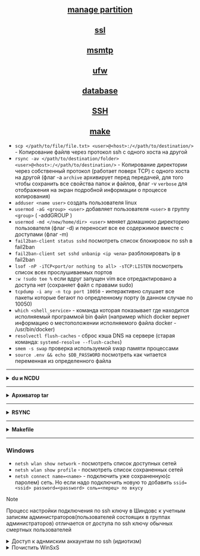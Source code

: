 <div align="center">

## [manage partition](https://github.com/Limewax163/help_unix/tree/main/manage_partition/README.md)

## [ssl](https://github.com/Limewax163/help_unix/tree/main/SSL/README.md)

## [msmtp](https://github.com/Limewax163/help_unix/tree/main/msmtp/README.md)

## [ufw](https://github.com/Limewax163/help_unix/tree/main/ufw/README.md)

## [database](https://github.com/Limewax163/help_unix/blob/main/database/README..md)

## [SSH](https://github.com/Limewax163/help_unix/blob/main/SSH/README.md)

## [make](https://github.com/Limewax163/help_unix/tree/main/make/README.md)
</div>

- `scp </path/to/file/file.txt> <user>@<host>:/</path/to/destination/>` - Копирование файлв через протокол ssh с одного хоста на другой
- `rsync -av </path/to/destination/folder> <user>@<host>:/</path/to/destination/>` - Копирование директории через собственный протокол (работает поверх TCP) с одного хоста на другой (флаг -a `archive` архивирует перед передачей, для того чтобы сохранить все свойства папок и файлов, флаг -v `verbose` для отображения на экран подробной информации о процессе копирования)
- `adduser <name user>` создать пользователя linux
- `usermod -aG <group> <user>` добавляет пользователя `<user>` в группу `<group>` ( -addGROUP )
- `usermod -md </new/home/dir> <user>` меняет домашнюю директорию пользователя (флаг -d) и переносит все ее содержимое вместе с доступами (флаг -m)
- `fail2ban-client status sshd` посмотреть список блокировок по ssh в fail2ban
- `fail2ban-client set sshd unbanip <ip чела>` разблокировать ip в fail2ban
- `lsof -nP -iTCP<port/or nothing to all> -sTCP:LISTEN` посмотреть список всех прослушиваемых портов
- `:w !sudo tee %` если вдруг запущен vim все отредактировано а доступа нет (сохраняет файл с правами sudo)
- `tcpdump -i any -n tcp port 10050` - интерактивно слушает все пакеты которые бегают по опредленному порту (в данном случае по 10050)
- `which <shell_service>` - команда которая показывает где находится исполняемый программой bin файл (например which docker вернет информацию о местоположении исполняемого файла docker - /usr/bin/docker)
- `resolvectl flush-caches` - сброс кэша DNS на сервере (старая команда: `systemd-resolve --flush-caches`)
- `smem -s swap` проверка используемой swap памяти процессами
- `source .env && echo $DB_PASSWORD` посмотреть как читается переменная из определенного файла

___

<details>
  <summary><b>du и NCDU</b></summary>

`sudo du -sch * .[!.]* | sort -rh | head` - для поиска и сортировки по размеру через du

1. `du` команда для вывода информации о размере файлов и директорий.
2. `-shc` * .[!.]* это опции du, которые указывают команде следующее:
- `s` (или --summarize) позволяет показать только общий размер для каждого аргумента (файл или директория)
- `h` (или --human-readable) выводит размер в удобном для чтения формате (например, KB, MB, GB)
- `c` (или --total) добавляет итоговую строку в конце вывода с общим размером всех файлов и директорий
- * - обрабатывает все файлы и директории в текущей директории.
- `.[!.]*` - обрабатывает скрытые файлы и директории (начинающиеся с точки), кроме . 
3. `|` - это символ "pipe", который перенаправляет вывод одной команды на ввод другой
4. `sort -rh` это команда для сортировки входных данных:
- `-r` (или --reverse) - сортирует в обратном порядке
- `-h` (или --human-numeric-sort) сортирует числа в удобном для чтения формате (например, KB, MB, GB)
5. `head` - это команда для вывода первых строк входных данных (по умолчанию первые 10 строк)

`ncdu /path/to/scan` сервис который сканирует файловую систему и показывает занятое место (визуальный буст du)

</details>

___

<details>
  <summary><b>Архиватор tar</b></summary>

- Флаги:
  - `-c` --create: Создать архив.
  - `-x` --extract, --get: Извлечь файлы из архива.
  - `-f` --file <архив>: Указать имя файла архива.
  - `-t` --list: Показать содержимое архива.
  - `-v` --verbose: Вывести подробный вывод.
  - `-z` --gzip: Использовать gzip для компрессии или декомпрессии архива.
  - `-j` --bzip2: Использовать bzip2 для компрессии или декомпрессии архива.
  - `-r` --append: Добавить файлы к существующему архиву.
  - `--delete:` Удалить файлы из архива.
  - `--strip-components <число>:` Удалить указанное количество компонент пути при извлечении файлов.
  - `--exclude=<шаблон>:` Исключить файлы, соответствующие шаблону.
  - `--wildcards:` Включить обработку шаблонов в именах файлов.

</details>

___

<details>
  <summary><b>RSYNC</b></summary>

`rsync -av --ignore-non-existing test2/ test1/`

> rsync в данной команде из директории test2 рекурсивно копирует все файлы и вставляет в директорию test1, причем всю остальную структуру директорий и каталогов он оставляет не тронутой. Условный файл находившийся в test2/path/to/FILE будет скопирован в директорию
> test1/path/to/FILE, а остальные файлы в этой директори останутся не тронутыми

- по флагам:

  - `-a` - это флаг для архивного режима, который включает рекурсивное копирование файлов и директорий, сохранение метаданных (включая права доступа, временные метки и т.д.), и также сохраняет ссылки и устройства.
  - `-v` - это флаг, который включает подробный вывод (verbose mode), позволяя увидеть информацию о копируемых файлах и процессе.
  - `--ignore-non-existing` - опция, которая позволяет игнорировать отсутствующие файлы в директории назначения (если в директории назначения есть файл test_file, а в директории с которой синхронизируются такого файла нет, то он не будет учтен в синхронизации)
  - `--ignore-existing` - опция, которая позволяет игнорировать существующие файлы в директории назначения (если в диретории назначения есть файл test_file И в директории с которой выполняется синхронизация этот файл есть, то он не будет учтен для синхронизации)
  - `--exclude=".env"` - опция, которая исключает копирование файлов (например с расширением  .env и т.д.)

</details>

___

<details>
  <summary><b>Makefile</b></summary>

</details>

___


### Windows

- `netsh wlan show network` - посмотреть список доступных сетей
- `netsh wlan show profile` - посмотреть список сохраненных сетей
- `netsh connect name=<name>` - подключить уже сохраненную(с паролем) сеть. Но если надо подключить новую то добавить `ssid=<ssid> password=<password> соль=<перец> по вкусу`

> [!NOTE]
> Процесс настройки подключения по ssh ключу в Шиндовс к учетным записям администраторов(пользователей состоящих в группах администраторов) отличается от доступа по ssh ключу обычных смертных пользователей

<details>
  <summary>Доступ к аднмиским аккаунтам по ssh (идиотизм)</summary>

1. Настраиваем сам ssh сервер. В конфиге `C:\ProgramData\ssh\sshd_config` интересуют всего две позиции `<PasswordAuthentication>` `<PubkeyAuthentication>`
   - прописываем соответсвующим образом (зависит от того что нужно)
```
PasswordAuthentication <no or yes>
PubkeyAuthentication yes
```
2. Создать файл специально для администраторов `<administrators_authorized_keys>` куда добавляем свою публичную(открытую) часть ключа сервака откуда собираемся подключаться к Шиндовс
3. Все файлы по классике должны иметь определенные права чтобы все работало как нужно. Но здесь два пути
   - можно поменять права на папки и сделать все "как надо"
```
icacls.exe "C:\ProgramData\ssh\administrators_authorized_keys" /inheritance:r /grant "Администраторы:F" /grant "СИСТЕМА:F"
```
  - либо в конфиге установить значение `<StrictModes>` в `<no>`
```
StrictModes no
```
4. Рестартануть сервис ssh

</details>

<details>
  <summary>Почистить WinSxS</summary>

Лучше выполнять в том порядке в котором указано, за исключением первых двух команд (StartComponentCleanup через планировщик либо через dism)

- StartComponentCleanup в планировщике задач для очистки и сжатия компонентов
```
schtasks.exe /Run /TN "\Microsoft\Windows\Servicing\StartComponentCleanup"
```
- Использование параметра Dism.exe `/StartComponentCleanup` (предыдущие версии обновленных компонентов будут немедленно удалены, в планировщике задан слип 1ч)
```
Dism.exe /online /Cleanup-Image /StartComponentCleanup
```
- Удаляет все замененные версии каждого компонента в хранилище компонентов (много чистит)
```
Dism.exe /online /Cleanup-Image /StartComponentCleanup /ResetBase
```

</details>
